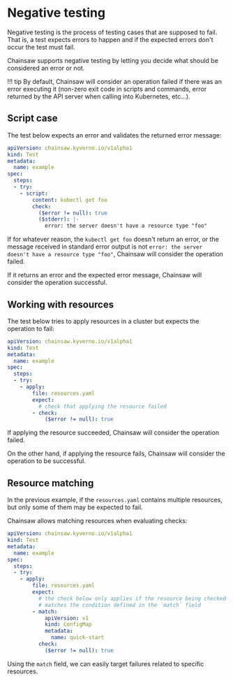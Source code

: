 # Negative testing

Negative testing is the process of testing cases that are supposed to fail. That is, a test expects errors to happen and if the expected errors don't occur the test must fail.

Chainsaw supports negative testing by letting you decide what should be considered an error or not.

!!! tip
    By default, Chainsaw will consider an operation failed if there was an error executing it (non-zero exit code in scripts and commands, error returned by the API server when calling into Kubernetes, etc...).

## Script case

The test below expects an error and validates the returned error message:

```yaml
apiVersion: chainsaw.kyverno.io/v1alpha1
kind: Test
metadata:
  name: example
spec:
  steps:
  - try:
    - script:
        content: kubectl get foo
        check:
          ($error != null): true
          ($stderr): |-
            error: the server doesn't have a resource type "foo"
```

If for whatever reason, the `kubectl get foo` doesn't return an error, or the message received in standard error output is not `error: the server doesn't have a resource type "foo"`, Chainsaw will consider the operation failed.

If it returns an error and the expected error message, Chainsaw will consider the operation successful.

## Working with resources

The test below tries to apply resources in a cluster but expects the operation to fail:

```yaml
apiVersion: chainsaw.kyverno.io/v1alpha1
kind: Test
metadata:
  name: example
spec:
  steps:
  - try:
    - apply:
        file: resources.yaml
        expect:
          # check that applying the resource failed
        - check:
            ($error != null): true
```

If applying the resource succeeded, Chainsaw will consider the operation failed.

On the other hand, if applying the resource fails, Chainsaw will consider the operation to be successful.

## Resource matching

In the previous example, if the `resources.yaml` contains multiple resources, but only some of them may be expected to fail.

Chainsaw allows matching resources when evaluating checks:

```yaml
apiVersion: chainsaw.kyverno.io/v1alpha1
kind: Test
metadata:
  name: example
spec:
  steps:
  - try:
    - apply:
        file: resources.yaml
        expect:
          # the check below only applies if the resource being checked
          # matches the condition defined in the `match` field
        - match:
            apiVersion: v1
            kind: ConfigMap
            metadata:
              name: quick-start
          check:
            ($error != null): true
```

Using the `match` field, we can easily target failures related to specific resources.